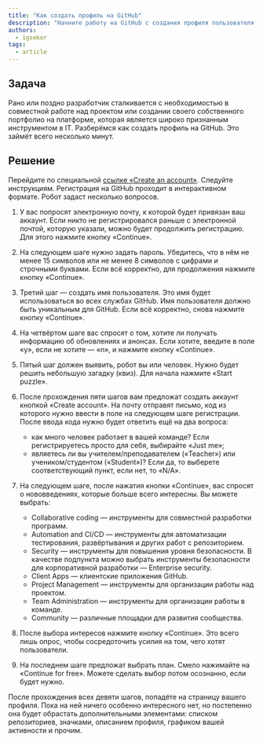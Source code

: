 ```yaml
---
title: "Как создать профиль на GitHub"
description: "Начните работу на GitHub с создания профиля пользователя."
authors:
  - igsekor
tags:
  - article
---
```


## Задача

Рано или поздно разработчик сталкивается с необходимостью в совместной работе над проектом или создании своего собственного портфолио на платформе, которая является широко признанным инструментом в IT. Разберёмся как создать профиль на GitHub. Это займёт всего несколько минут.

## Решение

Перейдите по специальной [ссылке «Create an account»](https://github.com/signup?source=login). Следуйте инструкциям. Регистрация на GitHub проходит в интерактивном формате. Робот задаст несколько вопросов.

1. У вас попросят электронную почту, к которой будет привязан ваш аккаунт. Если никто не регистрировался раньше с электронной почтой, которую указали, можно будет продолжить регистрацию. Для этого нажмите кнопку «Continue».
2. На следующем шаге нужно задать пароль. Убедитесь, что в нём не менее 15 символов или не менее 8 символов с цифрами и строчными буквами. Если всё корректно, для продолжения нажмите кнопку «Continue».
3. Третий шаг — создать имя пользователя. Это имя будет использоваться во всех службах GitHub. Имя пользователя должно быть уникальным для GitHub. Если всё корректно, снова нажмите кнопку «Continue».
4. На четвёртом шаге вас спросят о том, хотите ли получать информацию об обновлениях и анонсах. Если хотите, введите в поле «y», если не хотите — «n», и нажмите кнопку «Continue».
5. Пятый шаг должен выявить, робот вы или человек. Нужно будет решить небольшую загадку (квиз). Для начала нажмите «Start puzzle».
6. После прохождения пяти шагов вам предложат создать аккаунт кнопкой «Create account». На почту отправят письмо, код из которого нужно ввести в поле на следующем шаге регистрации. После ввода кода нужно будет ответить ещё на два вопроса:

    - как много человек работает в вашей команде? Если регистрируетесь просто для себя, выбирайте «Just me»;
    - являетесь ли вы учителем/преподавателем («Teacher») или учеником/студентом («Student»)? Если да, то выберете соответствующий пункт, если нет, то «N/A».

7. На следующем шаге, после нажатия кнопки «Continue», вас спросят о нововведениях, которые больше всего интересны. Вы можете выбрать:

    - Collaborative coding — инструменты для совместной разработки программ.
    - Automation and CI/CD — инструменты для автоматизации тестирования, развёртывания и других работ с репозиторием.
    - Security — инструменты для повышения уровня безопасности. В качестве подпункта можно выбрать инструменты безопасности для корпоративной разработки — Enterprise security.
    - Client Apps — клиентские приложения GitHub.
    - Project Management — инструменты для организации работы над проектом.
    - Team Administration — инструменты для организации работы в команде.
    - Community — различные площадки для развития сообщества.

8. После выбора интересов нажмите кнопку «Continue». Это всего лишь опрос, чтобы сосредоточить усилия на том, чего хотят пользователи.
9. На последнем шаге предложат выбрать план. Смело нажимайте на «Continue for free». Можете сделать выбор потом осознанно, если будет нужно.

После прохождения всех девяти шагов, попадёте на страницу вашего профиля. Пока на ней ничего особенно интересного нет, но постепенно она будет обрастать дополнительными элементами: списком репозиториев, значками, описанием профиля, графиком вашей активности и прочим.
